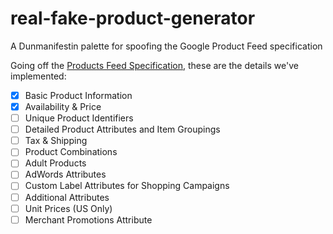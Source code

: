 # real-fake-product-generator
A Dunmanifestin palette for spoofing the Google Product Feed specification

Going off the [Products Feed Specification](https://support.google.com/merchants/answer/188494?hl=en), these are the details we've implemented:

- [x] Basic Product Information
- [x] Availability & Price
- [ ] Unique Product Identifiers
- [ ] Detailed Product Attributes and Item Groupings
- [ ] Tax & Shipping
- [ ] Product Combinations
- [ ] Adult Products
- [ ] AdWords Attributes
- [ ] Custom Label Attributes for Shopping Campaigns
- [ ] Additional Attributes
- [ ] Unit Prices (US Only)
- [ ] Merchant Promotions Attribute
